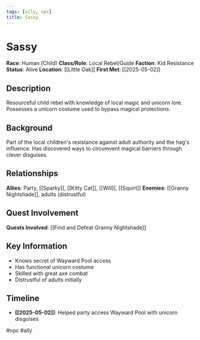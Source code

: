 ```yaml
---
tags: [ally, npc]
title: Sassy
---
```


# Sassy

**Race**: Human (Child)
**Class/Role**: Local Rebel/Guide
**Faction**: Kid Resistance
**Status**: Alive
**Location**: [[Little Oak]]
**First Met**: [[2025-05-02]]

## Description

Resourceful child rebel with knowledge of local magic and unicorn lore. Possesses a unicorn costume used to bypass magical protections.

## Background

Part of the local children's resistance against adult authority and the hag's influence. Has discovered ways to circumvent magical barriers through clever disguises.

## Relationships

**Allies**: Party, [[Sparky]], [[Kitty Cat]], [[Will]], [[Squirt]]
**Enemies**: [[Granny Nightshade]], adults (distrustful)

## Quest Involvement

**Quests Involved**: [[Find and Defeat Granny Nightshade]]

## Key Information

- Knows secret of Wayward Pool access
- Has functional unicorn costume
- Skilled with great axe combat
- Distrustful of adults initially

## Timeline

- **[[2025-05-02]]**: Helped party access Wayward Pool with unicorn disguises

#npc #ally
